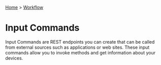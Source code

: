 [Home](../Index.md) > [Workflow](Index.md)

# Input Commands

Input Commands are REST endpoints you can create that can be called from external sources such as applications or web sites.  These input commands
allow you to invoke methods and get information about your devices.